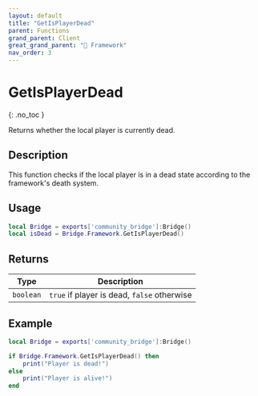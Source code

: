 ```yaml
---
layout: default
title: "GetIsPlayerDead"
parent: Functions
grand_parent: Client
great_grand_parent: "🧩 Framework"
nav_order: 3
---
```


# GetIsPlayerDead
{: .no_toc }

Returns whether the local player is currently dead.

## Description

This function checks if the local player is in a dead state according to the framework's death system.

## Usage

```lua
local Bridge = exports['community_bridge']:Bridge()
local isDead = Bridge.Framework.GetIsPlayerDead()
```

## Returns

| Type | Description |
|------|-------------|
| `boolean` | `true` if player is dead, `false` otherwise |

## Example

```lua
local Bridge = exports['community_bridge']:Bridge()

if Bridge.Framework.GetIsPlayerDead() then
    print("Player is dead!")
else
    print("Player is alive!")
end
```

